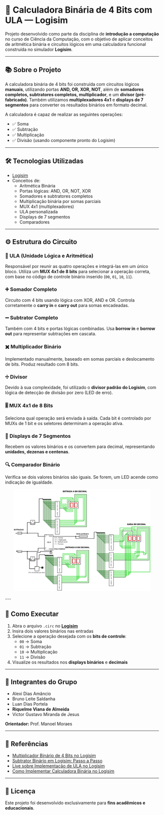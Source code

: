 # 🧮 Calculadora Binária de 4 Bits com ULA — Logisim

Projeto desenvolvido como parte da disciplina de **introdução a computação** no curso de Ciência da Computação, com o objetivo de aplicar conceitos de aritmética binária e circuitos lógicos em uma calculadora funcional construída no simulador **Logisim**.

---

## 📚 Sobre o Projeto

A calculadora binária de 4 bits foi construída com circuitos lógicos **manuais**, utilizando portas **AND, OR, XOR, NOT**, além de **somadores completos, subtratores completos, multiplicador**, e um **divisor (pré-fabricado)**. Também utilizamos **multiplexadores 4x1** e **displays de 7 segmentos** para converter os resultados binários em formato decimal.

A calculadora é capaz de realizar as seguintes operações:

- ✅ Soma
- ✅ Subtração
- ✅ Multiplicação
- ✅ Divisão (usando componente pronto do Logisim)

---

## 🛠️ Tecnologias Utilizadas

- [Logisim](http://www.cburch.com/logisim/)
- Conceitos de:
  - Aritmética Binária
  - Portas lógicas: AND, OR, NOT, XOR
  - Somadores e subtratores completos
  - Multiplicação binária por somas parciais
  - MUX 4x1 (multiplexadores)
  - ULA personalizada
  - Displays de 7 segmentos
  - Comparadores

---

## ⚙️ Estrutura do Circuito

### 🧠 ULA (Unidade Lógica e Aritmética)
Responsável por reunir as quatro operações e integrá-las em um único bloco. Utiliza um **MUX 4x1 de 8 bits** para selecionar a operação correta, com base no código de controle binário inserido (`00`, `01`, `10`, `11`).

### ➕ Somador Completo
Circuito com 4 bits usando lógica com XOR, AND e OR. Controla corretamente o **carry in** e **carry out** para somas encadeadas.

### ➖ Subtrator Completo
Também com 4 bits e portas lógicas combinadas. Usa **borrow in** e **borrow out** para representar subtrações em cascata.

### ✖️ Multiplicador Binário
Implementado manualmente, baseado em somas parciais e deslocamento de bits. Produz resultado com 8 bits.

### ➗ Divisor
Devido à sua complexidade, foi utilizado o **divisor padrão do Logisim**, com lógica de detecção de divisão por zero (LED de erro).

### 🎚️ MUX 4x1 de 8 Bits
Seleciona qual operação será enviada à saída. Cada bit é controlado por MUXs de 1 bit e os seletores determinam a operação ativa.

### 🔢 Displays de 7 Segmentos
Recebem os valores binários e os convertem para decimal, representando **unidades, dezenas e centenas**.

### 🔍 Comparador Binário
Verifica se dois valores binários são iguais. Se forem, um LED acende como indicação de igualdade.

<p align="center">
  <img src="img/main_Calculadora_4bits.png" alt="Circuito principal da calculadora" width="450">
</p>
---

## 🚀 Como Executar

1. Abra o arquivo `.circ` no [**Logisim**](http://www.cburch.com/logisim/)
2. Insira dois valores binários nas entradas
3. Selecione a operação desejada com os **bits de controle**:
   - `00` → Soma
   - `01` → Subtração
   - `10` → Multiplicação
   - `11` → Divisão
4. Visualize os resultados nos **displays binários** e **decimais**

---

## 👥 Integrantes do Grupo

- Alexi Dias Amâncio  
- Bruno Leite Saldanha  
- Luan Dias Portela  
- **Riquelme Viana de Almeida**  
- Victor Gustavo Miranda de Jesus  

**Orientador:** Prof. Manoel Moraes

---

## 📘 Referências

- [Multiplicador Binário de 4 Bits no Logisim](https://www.youtube.com/watch?v=NuCxB-z_ksk)  
- [Subtrator Binário em Logisim: Passo a Passo](https://www.youtube.com/watch?v=04XtWPRMXaU)  
- [Live sobre Implementação de ULA no Logisim](https://www.youtube.com/live/DsXT82zyh9E)  
- [Como Implementar Calculadora Binária no Logisim](https://www.youtube.com/watch?v=O34KquoMpT0)

---

## 📝 Licença

Este projeto foi desenvolvido exclusivamente para **fins acadêmicos e educacionais**.
